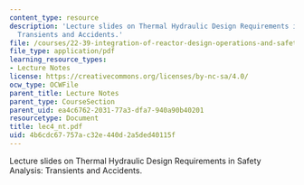 ```yaml
---
content_type: resource
description: 'Lecture slides on Thermal Hydraulic Design Requirements in Safety Analysis:
  Transients and Accidents.'
file: /courses/22-39-integration-of-reactor-design-operations-and-safety-fall-2006/4b6cdc67757ac32e440d2a5ded40115f_lec4_nt.pdf
file_type: application/pdf
learning_resource_types:
- Lecture Notes
license: https://creativecommons.org/licenses/by-nc-sa/4.0/
ocw_type: OCWFile
parent_title: Lecture Notes
parent_type: CourseSection
parent_uid: ea4c6762-2031-77a3-dfa7-940a90b40201
resourcetype: Document
title: lec4_nt.pdf
uid: 4b6cdc67-757a-c32e-440d-2a5ded40115f
---
```

Lecture slides on Thermal Hydraulic Design Requirements in Safety Analysis: Transients and Accidents.
